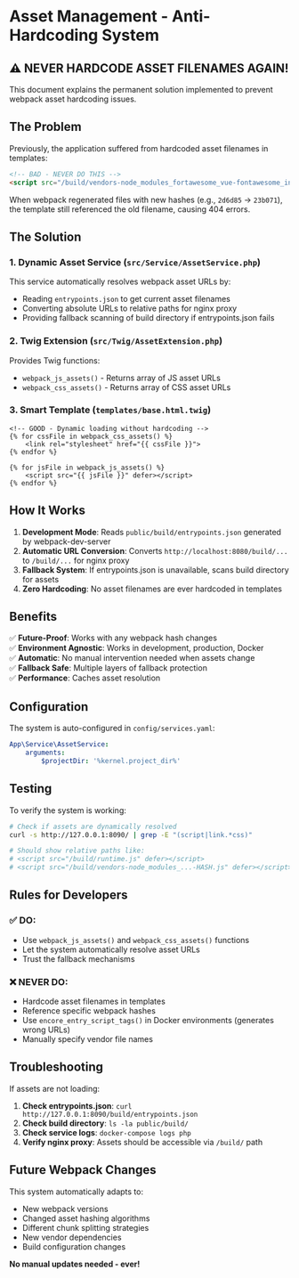 # Asset Management - Anti-Hardcoding System

## ⚠️ NEVER HARDCODE ASSET FILENAMES AGAIN!

This document explains the permanent solution implemented to prevent webpack asset hardcoding issues.

## The Problem

Previously, the application suffered from hardcoded asset filenames in templates:
```html
<!-- BAD - NEVER DO THIS -->
<script src="/build/vendors-node_modules_fortawesome_vue-fontawesome_index_es_js-node_modules_bootstrap_dist_js_b-2d6d85.js"></script>
```

When webpack regenerated files with new hashes (e.g., `2d6d85` → `23b071`), the template still referenced the old filename, causing 404 errors.

## The Solution

### 1. Dynamic Asset Service (`src/Service/AssetService.php`)

This service automatically resolves webpack asset URLs by:
- Reading `entrypoints.json` to get current asset filenames
- Converting absolute URLs to relative paths for nginx proxy
- Providing fallback scanning of build directory if entrypoints.json fails

### 2. Twig Extension (`src/Twig/AssetExtension.php`)

Provides Twig functions:
- `webpack_js_assets()` - Returns array of JS asset URLs
- `webpack_css_assets()` - Returns array of CSS asset URLs

### 3. Smart Template (`templates/base.html.twig`)

```twig
<!-- GOOD - Dynamic loading without hardcoding -->
{% for cssFile in webpack_css_assets() %}
    <link rel="stylesheet" href="{{ cssFile }}">
{% endfor %}

{% for jsFile in webpack_js_assets() %}
    <script src="{{ jsFile }}" defer></script>
{% endfor %}
```

## How It Works

1. **Development Mode**: Reads `public/build/entrypoints.json` generated by webpack-dev-server
2. **Automatic URL Conversion**: Converts `http://localhost:8080/build/...` to `/build/...` for nginx proxy
3. **Fallback System**: If entrypoints.json is unavailable, scans build directory for assets
4. **Zero Hardcoding**: No asset filenames are ever hardcoded in templates

## Benefits

✅ **Future-Proof**: Works with any webpack hash changes  
✅ **Environment Agnostic**: Works in development, production, Docker  
✅ **Automatic**: No manual intervention needed when assets change  
✅ **Fallback Safe**: Multiple layers of fallback protection  
✅ **Performance**: Caches asset resolution  

## Configuration

The system is auto-configured in `config/services.yaml`:

```yaml
App\Service\AssetService:
    arguments:
        $projectDir: '%kernel.project_dir%'
```

## Testing

To verify the system is working:

```bash
# Check if assets are dynamically resolved
curl -s http://127.0.0.1:8090/ | grep -E "(script|link.*css)"

# Should show relative paths like:
# <script src="/build/runtime.js" defer></script>
# <script src="/build/vendors-node_modules_...-HASH.js" defer></script>
```

## Rules for Developers

### ✅ DO:
- Use `webpack_js_assets()` and `webpack_css_assets()` functions
- Let the system automatically resolve asset URLs
- Trust the fallback mechanisms

### ❌ NEVER DO:
- Hardcode asset filenames in templates
- Reference specific webpack hashes
- Use `encore_entry_script_tags()` in Docker environments (generates wrong URLs)
- Manually specify vendor file names

## Troubleshooting

If assets are not loading:

1. **Check entrypoints.json**: `curl http://127.0.0.1:8090/build/entrypoints.json`
2. **Check build directory**: `ls -la public/build/`
3. **Check service logs**: `docker-compose logs php`
4. **Verify nginx proxy**: Assets should be accessible via `/build/` path

## Future Webpack Changes

This system automatically adapts to:
- New webpack versions
- Changed asset hashing algorithms  
- Different chunk splitting strategies
- New vendor dependencies
- Build configuration changes

**No manual updates needed - ever!** 